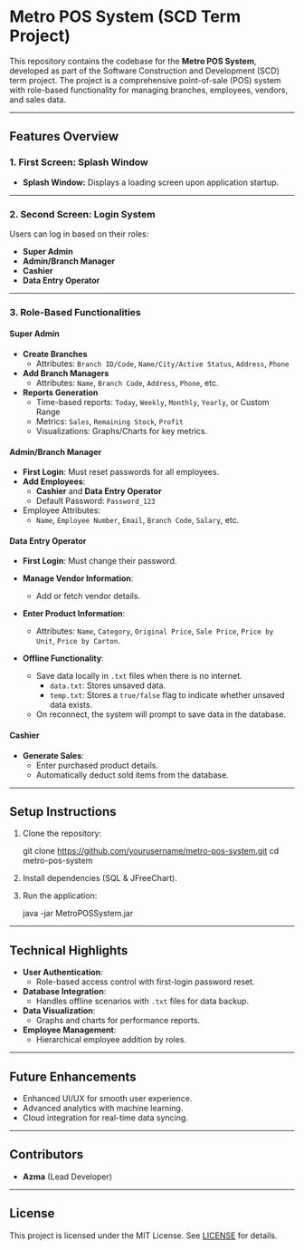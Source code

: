 # Metro POS System (SCD Term Project)

This repository contains the codebase for the **Metro POS System**, developed as part of the Software Construction and Development (SCD) term project. The project is a comprehensive point-of-sale (POS) system with role-based functionality for managing branches, employees, vendors, and sales data.

---

## Features Overview

### 1. First Screen: Splash Window
- **Splash Window:** Displays a loading screen upon application startup.

---

### 2. Second Screen: Login System
Users can log in based on their roles:
- **Super Admin**
- **Admin/Branch Manager**
- **Cashier**
- **Data Entry Operator**

---

### 3. Role-Based Functionalities

#### **Super Admin**
- **Create Branches**
  - Attributes: `Branch ID/Code`, `Name/City/Active Status`, `Address`, `Phone`
- **Add Branch Managers**
  - Attributes: `Name`, `Branch Code`, `Address`, `Phone`, etc.
- **Reports Generation**
  - Time-based reports: `Today`, `Weekly`, `Monthly`, `Yearly`, or Custom Range
  - Metrics: `Sales`, `Remaining Stock`, `Profit`
  - Visualizations: Graphs/Charts for key metrics.

#### **Admin/Branch Manager**
- **First Login**: Must reset passwords for all employees.
- **Add Employees**:
  - **Cashier** and **Data Entry Operator**
  - Default Password: `Password_123`
- Employee Attributes:
  - `Name`, `Employee Number`, `Email`, `Branch Code`, `Salary`, etc.

#### **Data Entry Operator**
- **First Login**: Must change their password.
- **Manage Vendor Information**:
  - Add or fetch vendor details.
- **Enter Product Information**:
  - Attributes: `Name`, `Category`, `Original Price`, `Sale Price`, `Price by Unit`, `Price by Carton`.

- **Offline Functionality**:
  - Save data locally in `.txt` files when there is no internet.
    - `data.txt`: Stores unsaved data.
    - `temp.txt`: Stores a `true/false` flag to indicate whether unsaved data exists.
  - On reconnect, the system will prompt to save data in the database.

#### **Cashier**
- **Generate Sales**:
  - Enter purchased product details.
  - Automatically deduct sold items from the database.

---

## Setup Instructions

1. Clone the repository:

   git clone https://github.com/yourusername/metro-pos-system.git
   cd metro-pos-system
   
2. Install dependencies (SQL & JFreeChart).
3. Run the application:
   
   java -jar MetroPOSSystem.jar

---

## Technical Highlights

- **User Authentication**:
  - Role-based access control with first-login password reset.
- **Database Integration**:
  - Handles offline scenarios with `.txt` files for data backup.
- **Data Visualization**:
  - Graphs and charts for performance reports.
- **Employee Management**:
  - Hierarchical employee addition by roles.

---

## Future Enhancements
- Enhanced UI/UX for smooth user experience.
- Advanced analytics with machine learning.
- Cloud integration for real-time data syncing.

---

## Contributors
- **Azma** (Lead Developer)

---

## License
This project is licensed under the MIT License. See [LICENSE](LICENSE) for details.

